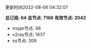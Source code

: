更新时间2022-08-06 04:32:07

**总订阅: 64**
**总节点: 7166**
**有效节点: 2042**
- trojan节点: 96
- v2ray节点: 1637
- ss节点: 309
